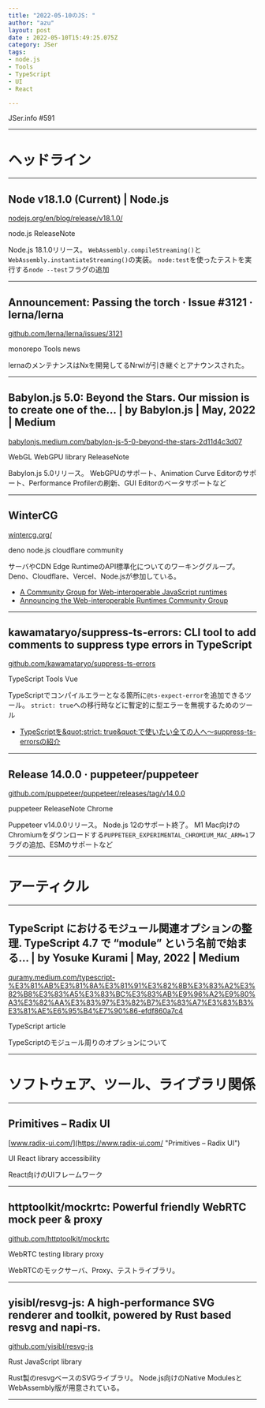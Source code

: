 ```yaml
---
title: "2022-05-10のJS: "
author: "azu"
layout: post
date : 2022-05-10T15:49:25.075Z
category: JSer
tags:
- node.js
- Tools
- TypeScript
- UI
- React

---
```


JSer.info #591

----

<h1 class="site-genre">ヘッドライン</h1>

----

## Node v18.1.0 (Current) | Node.js
[nodejs.org/en/blog/release/v18.1.0/](https://nodejs.org/en/blog/release/v18.1.0/ "Node v18.1.0 (Current) | Node.js")
<p class="jser-tags jser-tag-icon"><span class="jser-tag">node.js</span> <span class="jser-tag">ReleaseNote</span></p>

Node.js 18.1.0リリース。
`WebAssembly.compileStreaming()`と`WebAssembly.instantiateStreaming()`の実装。
`node:test`を使ったテストを実行する`node --test`フラグの追加


----

## Announcement: Passing the torch · Issue #3121 · lerna/lerna
[github.com/lerna/lerna/issues/3121](https://github.com/lerna/lerna/issues/3121 "Announcement: Passing the torch · Issue #3121 · lerna/lerna")
<p class="jser-tags jser-tag-icon"><span class="jser-tag">monorepo</span> <span class="jser-tag">Tools</span> <span class="jser-tag">news</span></p>

lernaのメンテナンスはNxを開発してるNrwlが引き継ぐとアナウンスされた。


----

## Babylon.js 5.0: Beyond the Stars. Our mission is to create one of the… | by Babylon.js | May, 2022 | Medium
[babylonjs.medium.com/babylon-js-5-0-beyond-the-stars-2d11d4c3d07](https://babylonjs.medium.com/babylon-js-5-0-beyond-the-stars-2d11d4c3d07 "Babylon.js 5.0: Beyond the Stars. Our mission is to create one of the… | by Babylon.js | May, 2022 | Medium")
<p class="jser-tags jser-tag-icon"><span class="jser-tag">WebGL</span> <span class="jser-tag">WebGPU</span> <span class="jser-tag">library</span> <span class="jser-tag">ReleaseNote</span></p>

Babylon.js 5.0リリース。
WebGPUのサポート、Animation Curve Editorのサポート、Performance Profilerの刷新、GUI Editorのベータサポートなど


----

## WinterCG
[wintercg.org/](https://wintercg.org/ "WinterCG")
<p class="jser-tags jser-tag-icon"><span class="jser-tag">deno</span> <span class="jser-tag">node.js</span> <span class="jser-tag">cloudflare</span> <span class="jser-tag">community</span></p>

サーバやCDN Edge RuntimeのAPI標準化についてのワーキンググループ。
Deno、Cloudflare、Vercel、Node.jsが参加している。

- [A Community Group for Web-interoperable JavaScript runtimes](https://blog.cloudflare.com/introducing-the-wintercg/ "A Community Group for Web-interoperable JavaScript runtimes")
- [Announcing the Web-interoperable Runtimes Community Group](https://deno.com/blog/announcing-wintercg "Announcing the Web-interoperable Runtimes Community Group")

----

## kawamataryo/suppress-ts-errors: CLI tool to add comments to suppress type errors in TypeScript
[github.com/kawamataryo/suppress-ts-errors](https://github.com/kawamataryo/suppress-ts-errors "kawamataryo/suppress-ts-errors: CLI tool to add comments to suppress type errors in TypeScript")
<p class="jser-tags jser-tag-icon"><span class="jser-tag">TypeScript</span> <span class="jser-tag">Tools</span> <span class="jser-tag">Vue</span></p>

TypeScriptでコンパイルエラーとなる箇所に`@ts-expect-error`を追加できるツール。
`strict: true`への移行時などに暫定的に型エラーを無視するためのツール

- [TypeScriptを&amp;quot;strict: true&amp;quot;で使いたい全ての人へ〜suppress-ts-errorsの紹介](https://zenn.dev/ryo_kawamata/articles/suppress-ts-errors "TypeScriptを&amp;amp;quot;strict: true&amp;amp;quot;で使いたい全ての人へ〜suppress-ts-errorsの紹介")

----

## Release 14.0.0 · puppeteer/puppeteer
[github.com/puppeteer/puppeteer/releases/tag/v14.0.0](https://github.com/puppeteer/puppeteer/releases/tag/v14.0.0 "Release 14.0.0 · puppeteer/puppeteer")
<p class="jser-tags jser-tag-icon"><span class="jser-tag">puppeteer</span> <span class="jser-tag">ReleaseNote</span> <span class="jser-tag">Chrome</span></p>

Puppeteer v14.0.0リリース。
Node.js 12のサポート終了。
M1 Mac向けのChromiumをダウンロードする`PUPPETEER_EXPERIMENTAL_CHROMIUM_MAC_ARM=1`フラグの追加、ESMのサポートなど


----
<h1 class="site-genre">アーティクル</h1>

----

## TypeScript におけるモジュール関連オプションの整理. TypeScript 4.7 で “module” という名前で始まる… | by Yosuke Kurami | May, 2022 | Medium
[quramy.medium.com/typescript-%E3%81%AB%E3%81%8A%E3%81%91%E3%82%8B%E3%83%A2%E3%82%B8%E3%83%A5%E3%83%BC%E3%83%AB%E9%96%A2%E9%80%A3%E3%82%AA%E3%83%97%E3%82%B7%E3%83%A7%E3%83%B3%E3%81%AE%E6%95%B4%E7%90%86-efdf860a7c4](https://quramy.medium.com/typescript-%E3%81%AB%E3%81%8A%E3%81%91%E3%82%8B%E3%83%A2%E3%82%B8%E3%83%A5%E3%83%BC%E3%83%AB%E9%96%A2%E9%80%A3%E3%82%AA%E3%83%97%E3%82%B7%E3%83%A7%E3%83%B3%E3%81%AE%E6%95%B4%E7%90%86-efdf860a7c4 "TypeScript におけるモジュール関連オプションの整理. TypeScript 4.7 で “module” という名前で始まる… | by Yosuke Kurami | May, 2022 | Medium")
<p class="jser-tags jser-tag-icon"><span class="jser-tag">TypeScript</span> <span class="jser-tag">article</span></p>

TypeScriptのモジュール周りのオプションについて


----
<h1 class="site-genre">ソフトウェア、ツール、ライブラリ関係</h1>

----

## Primitives – Radix UI
[www.radix-ui.com/](https://www.radix-ui.com/ "Primitives – Radix UI")
<p class="jser-tags jser-tag-icon"><span class="jser-tag">UI</span> <span class="jser-tag">React</span> <span class="jser-tag">library</span> <span class="jser-tag">accessibility</span></p>

React向けのUIフレームワーク


----

## httptoolkit/mockrtc: Powerful friendly WebRTC mock peer &amp; proxy
[github.com/httptoolkit/mockrtc](https://github.com/httptoolkit/mockrtc "httptoolkit/mockrtc: Powerful friendly WebRTC mock peer &amp; proxy")
<p class="jser-tags jser-tag-icon"><span class="jser-tag">WebRTC</span> <span class="jser-tag">testing</span> <span class="jser-tag">library</span> <span class="jser-tag">proxy</span></p>

WebRTCのモックサーバ、Proxy、テストライブラリ。


----

## yisibl/resvg-js: A high-performance SVG renderer and toolkit, powered by Rust based resvg and napi-rs.
[github.com/yisibl/resvg-js](https://github.com/yisibl/resvg-js "yisibl/resvg-js: A high-performance SVG renderer and toolkit, powered by Rust based resvg and napi-rs.")
<p class="jser-tags jser-tag-icon"><span class="jser-tag">Rust</span> <span class="jser-tag">JavaScript</span> <span class="jser-tag">library</span></p>

Rust製のresvgベースのSVGライブラリ。
Node.js向けのNative ModulesとWebAssembly版が用意されている。


----
